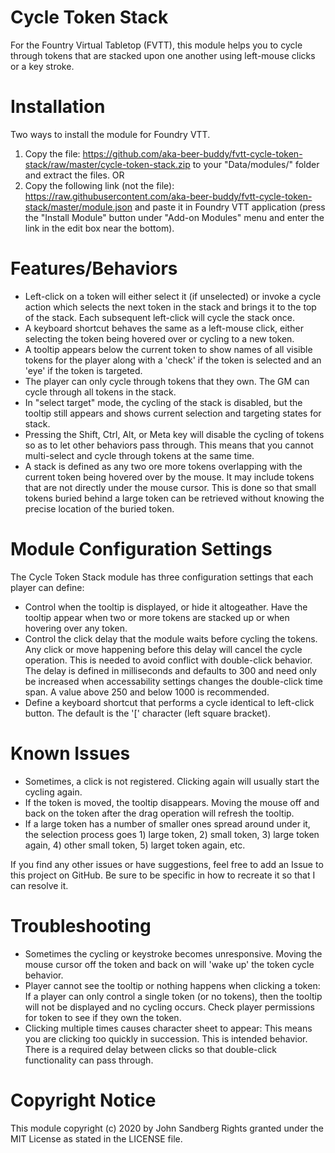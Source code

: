 # Cycle Token Stack
For the Fountry Virtual Tabletop (FVTT), this module helps you to cycle through tokens that are stacked upon one another using left-mouse clicks or a key stroke.

# Installation
Two ways to install the module for Foundry VTT.
1. Copy the file:
        https://github.com/aka-beer-buddy/fvtt-cycle-token-stack/raw/master/cycle-token-stack.zip 
   to your "Data/modules/" folder and extract the files.
OR
2. Copy the following link (not the file):
        https://raw.githubusercontent.com/aka-beer-buddy/fvtt-cycle-token-stack/master/module.json 
   and paste it in Foundry VTT application (press the "Install Module" button under "Add-on Modules" menu and enter the link in the edit box near the bottom).

# Features/Behaviors
 - Left-click on a token will either select it (if unselected) or invoke a cycle action which selects the next token in the stack and brings it to the top of the stack. Each subsequent left-click will cycle the stack once.
 - A keyboard shortcut behaves the same as a left-mouse click, either selecting the token being hovered over or cycling to a new token.
 - A tooltip appears below the current token to show names of all visible tokens for the player along with a 'check' if the token is selected and an 'eye' if the token is targeted.
 - The player can only cycle through tokens that they own.  The GM can cycle through all tokens in the stack.
 - In "select target" mode, the cycling of the stack is disabled, but the tooltip still appears and shows current selection and targeting states for stack.
 - Pressing the Shift, Ctrl, Alt, or Meta key will disable the cycling of tokens so as to let other behaviors pass through. This means that you cannot multi-select and cycle through tokens at the same time.
 - A stack is defined as any two ore more tokens overlapping with the current token being hovered over by the mouse. It may include tokens that are not directly under the mouse cursor.  This is done so that small tokens buried behind a large token can be retrieved without knowing the precise location of the buried token.
 
 # Module Configuration Settings
The Cycle Token Stack module has three configuration settings that each player can define:
 - Control when the tooltip is displayed, or hide it altogeather. Have the tooltip appear when two or more tokens are stacked up or when hovering over any token.
 - Control the click delay that the module waits before cycling the tokens. Any click or move happening before this delay will cancel the cycle operation. This is needed to avoid conflict with double-click behavior.  The delay is defined in milliseconds and defaults to 300 and need only be increased when accessability settings changes the double-click time span.  A value above 250 and below 1000 is recommended.
 - Define a keyboard shortcut that performs a cycle identical to left-click button.  The default is the '[' character (left square bracket).
 
 # Known Issues
 - Sometimes, a click is not registered. Clicking again will usually start the cycling again.
 - If the token is moved, the tooltip disappears. Moving the mouse off and back on the token after the drag operation will refresh the tooltip.
 - If a large token has a number of smaller ones spread around under it, the selection process goes 1) large token, 2) small token, 3) large token again, 4) other small token, 5) larget token again, etc.
 
 If you find any other issues or have suggestions, feel free to add an Issue to this project on GitHub.  Be sure to be specific in how to recreate it so that I can resolve it.

# Troubleshooting
 - Sometimes the cycling or keystroke becomes unresponsive. Moving the mouse cursor off the token and back on will 'wake up' the token cycle behavior.
 - Player cannot see the tooltip or nothing happens when clicking a token: If a player can only control a single token (or no tokens), then the tooltip will not be displayed and no cycling occurs. Check player permissions for token to see if they own the token.
 - Clicking multiple times causes character sheet to appear: This means you are clicking too quickly in succession. This is intended behavior. There is a required delay between clicks so that double-click functionality can pass through.

# Copyright Notice
This module copyright (c) 2020 by John Sandberg
Rights granted under the MIT License as stated in the LICENSE file.
